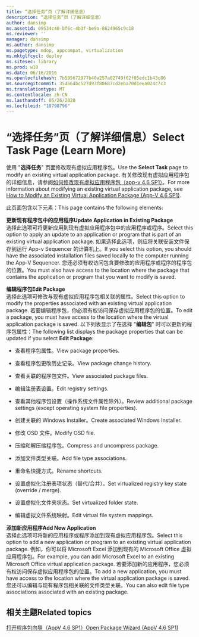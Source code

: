 ```yaml
---
title: “选择任务”页（了解详细信息）
description: “选择任务”页（了解详细信息）
author: dansimp
ms.assetid: 09534c40-bf6c-4b3f-be9a-8624965c9c18
ms.reviewer: ''
manager: dansimp
ms.author: dansimp
ms.pagetype: mdop, appcompat, virtualization
ms.mktglfcycl: deploy
ms.sitesec: library
ms.prod: w10
ms.date: 06/16/2016
ms.openlocfilehash: 7b595672977b40a257a02749f62f05edc1b43c86
ms.sourcegitcommit: 354664bc527d93f80687cd2eba70d1eea024c7c3
ms.translationtype: MT
ms.contentlocale: zh-CN
ms.lasthandoff: 06/26/2020
ms.locfileid: "10798796"
---
```

# <span data-ttu-id="55a39-103">“选择任务”页（了解详细信息）</span><span class="sxs-lookup"><span data-stu-id="55a39-103">Select Task Page (Learn More)</span></span>


<span data-ttu-id="55a39-104">使用 "**选择任务**" 页面修改现有虚拟应用程序包。</span><span class="sxs-lookup"><span data-stu-id="55a39-104">Use the **Select Task** page to modify an existing virtual application package.</span></span> <span data-ttu-id="55a39-105">有关修改现有虚拟应用程序包的详细信息，请参阅[如何修改现有虚拟应用程序包（app-v 4.6 SP1）](how-to-modify-an-existing-virtual-application-package--app-v-46-sp1-.md)。</span><span class="sxs-lookup"><span data-stu-id="55a39-105">For more information about modifying an existing virtual application package, see [How to Modify an Existing Virtual Application Package (App-V 4.6 SP1)](how-to-modify-an-existing-virtual-application-package--app-v-46-sp1-.md).</span></span>

<span data-ttu-id="55a39-106">此页面包含以下元素：</span><span class="sxs-lookup"><span data-stu-id="55a39-106">This page contains the following elements:</span></span>

<a href="" id="update-application-in-existing-package"></a>**<span data-ttu-id="55a39-107">更新现有程序包中的应用程序</span><span class="sxs-lookup"><span data-stu-id="55a39-107">Update Application in Existing Package</span></span>**  
<span data-ttu-id="55a39-108">选择此选项可将更新应用到现有虚拟应用程序包中的应用程序或程序。</span><span class="sxs-lookup"><span data-stu-id="55a39-108">Select this option to apply an update to an application or program that is part of an existing virtual application package.</span></span> <span data-ttu-id="55a39-109">如果选择此选项，则应将关联安装文件保存到运行 App-v Sequencer 的计算机上。</span><span class="sxs-lookup"><span data-stu-id="55a39-109">If you select this option, you should have the associated installation files saved locally to the computer running the App-V Sequencer.</span></span> <span data-ttu-id="55a39-110">您还必须有权访问包含要修改的应用程序或程序的程序包的位置。</span><span class="sxs-lookup"><span data-stu-id="55a39-110">You must also have access to the location where the package that contains the application or program that you want to modify is saved.</span></span>

<a href="" id="edit-package"></a>**<span data-ttu-id="55a39-111">编辑程序包</span><span class="sxs-lookup"><span data-stu-id="55a39-111">Edit Package</span></span>**  
<span data-ttu-id="55a39-112">选择此选项可修改与现有虚拟应用程序包相关联的属性。</span><span class="sxs-lookup"><span data-stu-id="55a39-112">Select this option to modify the properties associated with an existing virtual application package.</span></span> <span data-ttu-id="55a39-113">若要编辑程序包，你必须有权访问保存虚拟应用程序包的位置。</span><span class="sxs-lookup"><span data-stu-id="55a39-113">To edit a package, you must have access to the location where the virtual application package is saved.</span></span> <span data-ttu-id="55a39-114">以下列表显示了在选择 "**编辑包**" 时可以更新的程序包属性：</span><span class="sxs-lookup"><span data-stu-id="55a39-114">The following list displays the package properties that can be updated if you select **Edit Package**:</span></span>

-   <span data-ttu-id="55a39-115">查看程序包属性。</span><span class="sxs-lookup"><span data-stu-id="55a39-115">View package properties.</span></span>

-   <span data-ttu-id="55a39-116">查看程序包更改历史记录。</span><span class="sxs-lookup"><span data-stu-id="55a39-116">View package change history.</span></span>

-   <span data-ttu-id="55a39-117">查看关联的程序包文件。</span><span class="sxs-lookup"><span data-stu-id="55a39-117">View associated package files.</span></span>

-   <span data-ttu-id="55a39-118">编辑注册表设置。</span><span class="sxs-lookup"><span data-stu-id="55a39-118">Edit registry settings.</span></span>

-   <span data-ttu-id="55a39-119">查看其他程序包设置（操作系统文件属性除外）。</span><span class="sxs-lookup"><span data-stu-id="55a39-119">Review additional package settings (except operating system file properties).</span></span>

-   <span data-ttu-id="55a39-120">创建关联的 Windows Installer。</span><span class="sxs-lookup"><span data-stu-id="55a39-120">Create associated Windows Installer.</span></span>

-   <span data-ttu-id="55a39-121">修改 OSD 文件。</span><span class="sxs-lookup"><span data-stu-id="55a39-121">Modify OSD file.</span></span>

-   <span data-ttu-id="55a39-122">压缩和解压缩程序包。</span><span class="sxs-lookup"><span data-stu-id="55a39-122">Compress and uncompress package.</span></span>

-   <span data-ttu-id="55a39-123">添加文件类型关联。</span><span class="sxs-lookup"><span data-stu-id="55a39-123">Add file type associations.</span></span>

-   <span data-ttu-id="55a39-124">重命名快捷方式。</span><span class="sxs-lookup"><span data-stu-id="55a39-124">Rename shortcuts.</span></span>

-   <span data-ttu-id="55a39-125">设置虚拟化注册表项状态（替代/合并）。</span><span class="sxs-lookup"><span data-stu-id="55a39-125">Set virtualized registry key state (override / merge).</span></span>

-   <span data-ttu-id="55a39-126">设置虚拟化文件夹状态。</span><span class="sxs-lookup"><span data-stu-id="55a39-126">Set virtualized folder state.</span></span>

-   <span data-ttu-id="55a39-127">编辑虚拟文件系统映射。</span><span class="sxs-lookup"><span data-stu-id="55a39-127">Edit virtual file system mappings.</span></span>

<a href="" id="add-new-application"></a>**<span data-ttu-id="55a39-128">添加新应用程序</span><span class="sxs-lookup"><span data-stu-id="55a39-128">Add New Application</span></span>**  
<span data-ttu-id="55a39-129">选择此选项可将新的应用程序或程序添加到现有虚拟应用程序包。</span><span class="sxs-lookup"><span data-stu-id="55a39-129">Select this option to add a new application or program to an existing virtual application package.</span></span> <span data-ttu-id="55a39-130">例如，你可以将 Microsoft Excel 添加到现有的 Microsoft Office 虚拟应用程序包。</span><span class="sxs-lookup"><span data-stu-id="55a39-130">For example, you can add Microsoft Excel to an existing Microsoft Office virtual application package.</span></span> <span data-ttu-id="55a39-131">若要添加新的应用程序，您必须有权访问保存虚拟应用程序包的位置。</span><span class="sxs-lookup"><span data-stu-id="55a39-131">To add a new application, you must have access to the location where the virtual application package is saved.</span></span> <span data-ttu-id="55a39-132">您还可以编辑与现有程序包相关联的文件类型关联。</span><span class="sxs-lookup"><span data-stu-id="55a39-132">You can also edit file type associations associated with an existing package.</span></span>

## <span data-ttu-id="55a39-133">相关主题</span><span class="sxs-lookup"><span data-stu-id="55a39-133">Related topics</span></span>


[<span data-ttu-id="55a39-134">打开程序包向导（AppV 4.6 SP1）</span><span class="sxs-lookup"><span data-stu-id="55a39-134">Open Package Wizard (AppV 4.6 SP1)</span></span>](open-package-wizard---appv-46-sp1-.md)

 

 






